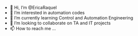 - 👋 Hi, I’m @EricaRaquel
- 👀 I’m interested in automation codes
- 🌱 I’m currently learning Control and Automation Engineering
- 💞️ I’m looking to collaborate on TA and IT projects
- 📫 How to reach me ...

<!---
EricaRaquel/EricaRaquel is a ✨ special ✨ repository because its `README.md` (this file) appears on your GitHub profile.
You can click the Preview link to take a look at your changes.
--->
